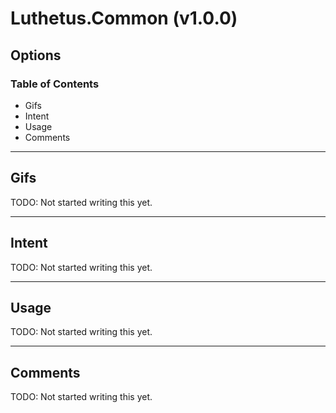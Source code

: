 # Luthetus.Common (v1.0.0)

## Options

### Table of Contents
- Gifs
- Intent
- Usage
- Comments

---

## Gifs
TODO: Not started writing this yet.

---

## Intent
TODO: Not started writing this yet.

---

## Usage
TODO: Not started writing this yet.

---

## Comments
TODO: Not started writing this yet.